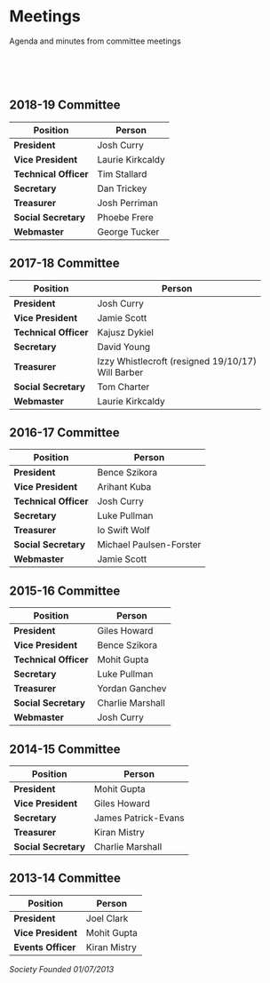 # Meetings
Agenda and minutes from committee meetings

<br><br><br>

## 2018-19 Committee

| Position | Person |
| --- | --- |
|**President**        |	Josh Curry|
|**Vice President**   |	Laurie Kirkcaldy|
|**Technical Officer**|	Tim Stallard|
|**Secretary**        |	Dan Trickey|
|**Treasurer**        |	Josh Perriman|
|**Social Secretary** |	Phoebe Frere|
|**Webmaster**        | George Tucker |

## 2017-18 Committee

| Position | Person |
| --- | --- |
|**President**        |	Josh Curry|
|**Vice President**   |	Jamie Scott|
|**Technical Officer**|	Kajusz Dykiel|
|**Secretary**        |	David Young|
|**Treasurer**        |	Izzy Whistlecroft (resigned 19/10/17)<br>Will Barber|
|**Social Secretary** |	Tom Charter|
|**Webmaster**        | Laurie Kirkcaldy |


## 2016-17 Committee

| Position | Person |
| --- | --- |
|**President**        |	Bence Szikora|
|**Vice President**   |	Arihant Kuba|
|**Technical Officer**|	Josh Curry|
|**Secretary**        |	Luke Pullman|
|**Treasurer**        |	Io Swift Wolf|
|**Social Secretary** |	Michael Paulsen-Forster|
|**Webmaster**        |	Jamie Scott|


## 2015-16 Committee

| Position | Person |
| --- | --- |
|**President**        | Giles Howard|
|**Vice President**   | Bence Szikora	|
|**Technical Officer**|	Mohit Gupta|
|**Secretary**        |	Luke Pullman|
|**Treasurer**        |	Yordan Ganchev|
|**Social Secretary** |	Charlie Marshall|
|**Webmaster**        |	Josh Curry|

## 2014-15 Committee

| Position | Person |
| --- | --- |
|**President**        | Mohit Gupta|
|**Vice President**   | Giles Howard	|
|**Secretary**        |	James Patrick-Evans|
|**Treasurer**        |	Kiran Mistry|
|**Social Secretary** |	Charlie Marshall|


## 2013-14 Committee

| Position | Person |
| --- | --- |
|**President**        | Joel Clark|
|**Vice President**   | Mohit Gupta	|
|**Events Officer**   | Kiran Mistry	|

*Society Founded 01/07/2013*
